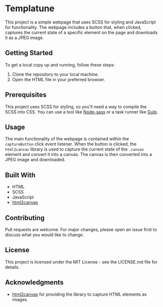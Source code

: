 # Templatune

This project is a simple webpage that uses SCSS for styling and JavaScript for functionality. The webpage includes a button that, when clicked, captures the current state of a specific element on the page and downloads it as a JPEG image.

## Getting Started

To get a local copy up and running, follow these steps:

1. Clone the repository to your local machine.
2. Open the HTML file in your preferred browser.

## Prerequisites

This project uses SCSS for styling, so you'll need a way to compile the SCSS into CSS. You can use a tool like [Node-sass](https://www.npmjs.com/package/node-sass) or a task runner like [Gulp](https://gulpjs.com/).

## Usage

The main functionality of the webpage is contained within the `captureButton` click event listener. When the button is clicked, the `html2canvas` library is used to capture the current state of the `.canvas` element and convert it into a canvas. The canvas is then converted into a JPEG image and downloaded.

## Built With

- HTML
- SCSS
- JavaScript
- [html2canvas](https://html2canvas.hertzen.com/)

## Contributing

Pull requests are welcome. For major changes, please open an issue first to discuss what you would like to change.

## License

This project is licensed under the MIT License - see the LICENSE.md file for details.

## Acknowledgments

- [html2canvas](https://html2canvas.hertzen.com/) for providing the library to capture HTML elements as images.